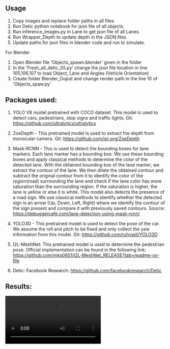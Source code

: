 ## Usage
1. Copy images and replace folder paths in all files.
2. Run Detic python notebook for json file of all objects.
3. Run inference_images.py in Lane to get json file of all Lanes.
4. Run Wrapper_Depth to update depth in the JSON files
5. Update paths for json files in blender code and run to simulate.

For Blender
1. Open Blender file 'Objects_spawn.blender' given in the folder
2. In the 'Fresh_all_detic_S5.py' change the json file location in line 105,106,107 to load Object, Lane and Angles (Vehicle Orientation)
3. Create folder Blender_Ouput and change render path in the line 10 of 'Objects_spaw.py'



## Packages used:
1. YOLO V8 model pretrained with COCO dataset. This model is used to detect cars, pedestrians, stop signs and traffic lights. Git: https://github.com/ultralytics/ultralytics

2. ZoeDepth - This pretrained model is used to extract the depth from monocular camera. Git: https://github.com/isl-org/ZoeDepth

3. Mask-RCNN - This is used to detect the bounding boxes for lane markers. Each lane marker has a bounding box. We use these bounding boxes and apply classical methods to determine the color of the detected lane. With the obtained bounding box of the lane marker, we extract the contour of the lane. We then dilate the obtained contour and subtract the original contour from it to identify the color of the region(road) surrounding the lane and check if the lane color has more saturation than the surrounding region. If the saturation is higher, the lane is yellow or else it is white.
 This model also detects the presence of a road sign. We use classical methods to identify whether the detected sign is an arrow (Up, Down, Left, Right) where we identify the contour of the sign present and compare it with previously saved contours. Source: https://debuggercafe.com/lane-detection-using-mask-rcnn/


4. YOLO3D - This pretrained model is used to detect the pose of the car. We assume the roll and pitch to be fixed and only collect the yaw information from this model. Git: https://github.com/ruhyadi/YOLO3D


5. I2L-MeshNet: This pretrained model is used to determine the pedestrian pose. Official implementation can be found in the following link: https://github.com/mks0601/I2L-MeshNet_RELEASE?tab=readme-ov-file

6. Detic: Facebook Research: https://github.com/facebookresearch/Detic


## Results:
![](https://github.com/DhirajRouniyar/Assets/blob/main/Videos/OutputVisualizationVideoSeq2.mp4)

